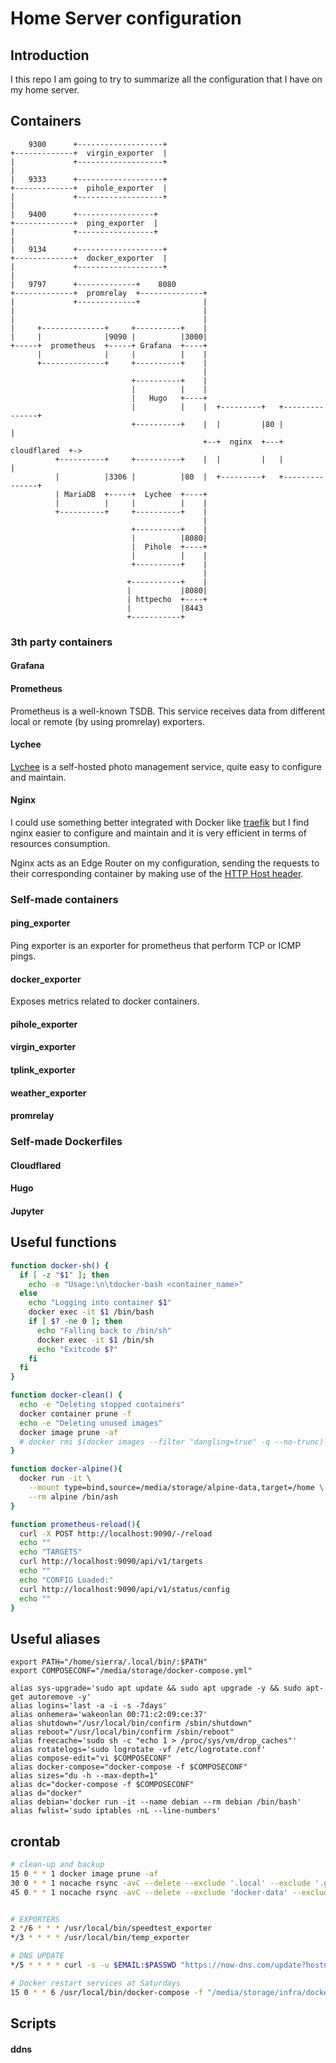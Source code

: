 # Home Server configuration

## Introduction

I this repo I am going to try to summarize all the configuration that I have on my home server.

## Containers

```
    9300      +-------------------+
+-------------+  virgin_exporter  |
|             +-------------------+
|
|   9333      +-------------------+
+-------------+  pihole_exporter  |
|             +-------------------+
|
|   9400      +-----------------+
+-------------+  ping_exporter  |
|             +-----------------+
|
|   9134      +-------------------+
+-------------+  docker_exporter  |
|             +-------------------+
|
|   9797      +-------------+    8080
+-------------+  promrelay  +--------------+
|             +-------------+              |
|                                          |
|                                          |
|     +--------------+     +----------+    |
|     |              |9090 |          |3000|
+-----+  prometheus  +-----+ Grafana  +----+
      |              |     |          |    |
      +--------------+     +----------+    |
                                           |
                           +----------+    |
                           |          |    |
                           |   Hugo   +----+
                           |          |    |  +---------+   +---------------+
                           +----------+    |  |         |80 |               |
                                           +--+  nginx  +---+  cloudflared  +->
          +----------+     +----------+    |  |         |   |               |
          |          |3306 |          |80  |  +---------+   +---------------+
          | MariaDB  +-----+  Lychee  +----+
          |          |     |          |    |
          +----------+     +----------+    |
                                           |
                           +----------+    |
                           |          |8080|
                           |  Pihole  +----+
                           |          |    |
                           +----------+    |
                                           |
                          +-----------+    |
                          |           |8080|
                          | httpecho  +----+
                          |           |8443
                          +-----------+

```

### 3th party containers

#### Grafana

#### Prometheus

Prometheus is a well-known TSDB. This service receives data from different local or remote (by using promrelay) exporters.

#### Lychee

[Lychee](https://lychee.electerious.com/) is a self-hosted photo management service, quite easy to configure and maintain.

#### Nginx

I could use something better integrated with Docker like [traefik](https://docs.traefik.io/) but I find nginx easier to configure and maintain and it is very efficient in terms of resources consumption.

Nginx acts as an Edge Router on my configuration, sending the requests to their corresponding container by making use of the [HTTP Host header](https://developer.mozilla.org/en-US/docs/Web/HTTP/Headers/Host).

### Self-made containers

#### ping_exporter

Ping exporter is an exporter for prometheus that perform TCP or ICMP pings.

#### docker_exporter

Exposes metrics related to docker containers.

#### pihole_exporter

#### virgin_exporter

#### tplink_exporter

#### weather_exporter

#### promrelay



### Self-made Dockerfiles

#### Cloudflared

#### Hugo

#### Jupyter



## Useful functions

```bash
function docker-sh() {
  if [ -z "$1" ]; then
    echo -e "Usage:\n\tdocker-bash <container_name>"
  else
    echo "Logging into container $1"
    docker exec -it $1 /bin/bash
    if [ $? -ne 0 ]; then
      echo "Falling back to /bin/sh"
      docker exec -it $1 /bin/sh
      echo "Exitcode $?"
    fi
  fi
}
```

```bash
function docker-clean() {
  echo -e "Deleting stopped containers"
  docker container prune -f
  echo -e "Deleting unused images"
  docker image prune -af
  # docker rmi $(docker images --filter "dangling=true" -q --no-trunc)
}
```

```bash
function docker-alpine(){
  docker run -it \
    --mount type=bind,source=/media/storage/alpine-data,target=/home \
    --rm alpine /bin/ash
}
```

```bash
function prometheus-reload(){
  curl -X POST http://localhost:9090/-/reload
  echo ""
  echo "TARGETS"
  curl http://localhost:9090/api/v1/targets
  echo ""
  echo "CONFIG Loaded:"
  curl http://localhost:9090/api/v1/status/config
  echo ""
}
```

## Useful aliases

```
export PATH="/home/sierra/.local/bin/:$PATH"
export COMPOSECONF="/media/storage/docker-compose.yml"

alias sys-upgrade='sudo apt update && sudo apt upgrade -y && sudo apt-get autoremove -y'
alias logins='last -a -i -s -7days'
alias onhemera='wakeonlan 00:71:c2:09:ce:37'
alias shutdown="/usr/local/bin/confirm /sbin/shutdown"
alias reboot="/usr/local/bin/confirm /sbin/reboot"
alias freecache='sudo sh -c "echo 1 > /proc/sys/vm/drop_caches"'
alias rotatelogs='sudo logrotate -vf /etc/logrotate.conf'
alias compose-edit="vi $COMPOSECONF"
alias docker-compose="docker-compose -f $COMPOSECONF"
alias sizes="du -h --max-depth=1"
alias dc="docker-compose -f $COMPOSECONF"
alias d="docker"
alias debian='docker run -it --name debian --rm debian /bin/bash'
alias fwlist='sudo iptables -nL --line-numbers'
```

## crontab


```bash
# clean-up and backup
15 0 * * 1 docker image prune -af
30 0 * * 1 nocache rsync -avC --delete --exclude '.local' --exclude '.go' --exclude '.cache' --exclude 'go' /home/user/ /media/backup/home/ > /tmp/home-backup.log 2>&1
45 0 * * 1 nocache rsync -avC --delete --exclude 'docker-data' --exclude 'prometheus/data' /media/storage/ /media/backup/storage/ > /tmp/storage-backup.log 2>&1


# EXPORTERS
2 */6 * * * /usr/local/bin/speedtest_exporter
*/3 * * * * /usr/local/bin/temp_exporter

# DNS UPDATE
*/5 * * * * curl -s -u $EMAIL:$PASSWD "https://now-dns.com/update?hostname=$HOST" > /tmp/now-dns-last-update 2>&1

# Docker restart services at Saturdays
15 0 * * 6 /usr/local/bin/docker-compose -f "/media/storage/infra/docker-compose.yml" restart trex crontab > /dev/null 2>&1
```

## Scripts

#### ddns

```

```
